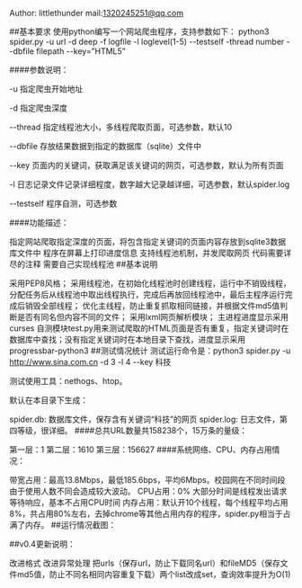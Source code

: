 Author: littlethunder mail:1320245251@qq.com

##基本要求 使用python编写一个网站爬虫程序，支持参数如下：  python3 spider.py -u url -d deep -f logfile -l loglevel(1-5) --testself -thread number --dbfile filepath --key=”HTML5” 

####参数说明：

-u 指定爬虫开始地址

-d 指定爬虫深度

--thread 指定线程池大小，多线程爬取页面，可选参数，默认10

--dbfile 存放结果数据到指定的数据库（sqlite）文件中

--key 页面内的关键词，获取满足该关键词的网页，可选参数，默认为所有页面

-l 日志记录文件记录详细程度，数字越大记录越详细，可选参数，默认spider.log

--testself 程序自测，可选参数

####功能描述：

指定网站爬取指定深度的页面，将包含指定关键词的页面内容存放到sqlite3数据库文件中
程序在屏幕上打印进度信息
支持线程池机制，并发爬取网页
代码需要详尽的注释
需要自己实现线程池
##基本说明

采用PEP8风格；
采用线程池，在初始化线程池时创建线程，运行中不销毁线程，分配任务后从线程池中取出线程执行，完成后再放回线程池中，最后主程序运行完成后销毁全部线程；
优化主线程，防止重复抓取相同链接，并根据文件md5值判断是否有同名但内容不同的文件；
采用lxml网页解析模块；
主进程进度显示采用curses
自测模块test.py用来测试爬取的HTML页面是否有重复，指定关键词时在数据库中查找；没有指定关键词时在本地目录下查找，进度显示采用progressbar-python3
##测试情况统计 测试运行命令是：python3 spider.py -u http://www.sina.com.cn -d 3 -l 4 --key 科技

测试使用工具：nethogs、htop。

默认在本目录下生成：

spider.db: 数据库文件，保存含有关键词“科技”的网页
spider.log: 日志文件，第四等级，很详细。
####总共URL数量共158238个，15万条的量级：

第一层：1
第二层：1610
第三层：156627
####系统网络、CPU、内存占用情况：

带宽占用：最高13.8Mbps，最低185.6bps，平均6Mbps。校园网在不同时间段由于使用人数不同会造成较大波动。
CPU占用：0% 大部分时间是线程发出请求等待响应，基本不占用CPU时间
内存占用：默认开10个线程，每个线程平均占用8%，共占用80%左右，去掉chrome等其他占用内存的程序，spider.py相当于占满了内存。
##运行情况截图： 



##v0.4更新说明：

改进格式
改进异常处理
把urls（保存url，防止下载同名url）和fileMD5（保存文件md5值，防止不同名相同内容重复下载）两个list改成set，查询效率提升为O(1)
